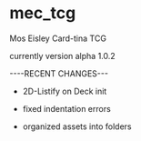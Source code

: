 # mec_tcg
Mos Eisley Card-tina TCG

currently version alpha 1.0.2

----RECENT CHANGES---

+ 2D-Listify on Deck init

+ fixed indentation errors

+ organized assets into folders
